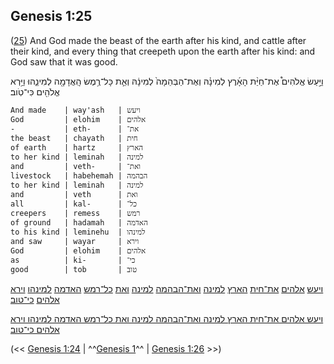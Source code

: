 ## Genesis 1:25

([25](http://biblehub.com/text/genesis/1-25.htm)) And God made the beast of the earth after his kind, and cattle after their kind, and every thing that creepeth upon the earth after his kind: and God saw that it was good.

וַיַּ֣עַשׂ אֱלֹהִים֩ אֶת־חַיַּ֨ת הָאָ֜רֶץ לְמִינָ֗הּ וְאֶת־הַבְּהֵמָה֙ לְמִינָ֔הּ וְאֵ֛ת כָּל־רֶ֥מֶשׂ הָֽאֲדָמָ֖ה לְמִינֵ֑הוּ וַיַּ֥רְא אֱלֹהִ֖ים כִּי־טֹֽוב׃

	And made    | way'ash   | ויעש
	God         | elohim    | אלהים
	-           | eth-      | את־
	the beast   | chayath   | חית
	of earth    | hartz     | הארץ
	to her kind | leminah   | למינה
	and         | veth-     | ואת־
	livestock   | habehemah | הבהמה
	to her kind | leminah   | למינה
	and         | veth      | ואת
	all         | kal-      | כל־
	creepers    | remess    | רמש
	of ground   | hadamah   | האדמה
	to his kind | leminehu  | למינהו
	and saw     | wayar     | וירא
	God         | elohim    | אלהים
	as          | ki-       | כי־
	good        | tob       | טוב

[ויעש](/keys/VIOSh) [אלהים](/keys/ALHIM) [את־חית](/keys/ATh-ChITh) [הארץ](/keys/HARTz) [למינה](/keys/LMINH) [ואת־הבהמה](/keys/VATh-HBHMH) [למינה](/keys/LMINH) [ואת](/keys/VATh) [כל־רמש](/keys/KL-RMSh) [האדמה](/keys/HADMH) [למינהו](/keys/LMINHV) [וירא](/keys/VIRA) [אלהים](/keys/ALHIM) [כי־טוב](/keys/KI-TVB)׃

[ויעש אלהים את־חית הארץ למינה ואת־הבהמה למינה ואת כל־רמש האדמה למינהו וירא אלהים כי־טוב](/keys/VIOSh.ALHIM.ATh-ChITh.HARTz.LMINH.VATh-HBHMH.LMINH.VATh.KL-RMSh.HADMH.LMINHV.VIRA.ALHIM.KI-TVB)׃

(<< [Genesis 1:24](/genesis/1/24) | ^^[Genesis 1](/genesis/1)^^ | [Genesis 1:26](/genesis/1/26) >>)
